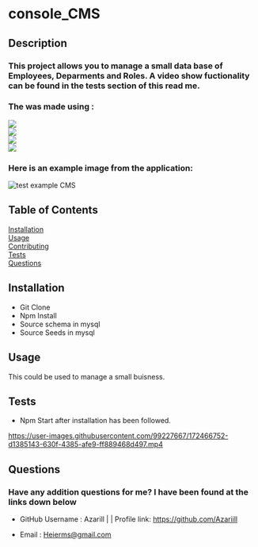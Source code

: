 # console_CMS 

  ## Description
   ### This project allows you to manage a small data base of Employees, Deparments and Roles. A video show fuctionality can be found in the tests section of this read me.
   ### The was made using : 
   <img src="https://img.shields.io/badge/npm-CB3837?style=for-the-badge&logo=npm&logoColor=white"/><br>
   <img src="https://img.shields.io/badge/JavaScript-323330?style=for-the-badge&logo=javascript&logoColor=F7DF1E"/><br>
   <img src="https://img.shields.io/badge/Node.js-339933?style=for-the-badge&logo=nodedotjs&logoColor=white"/><br>
   <img src="https://img.shields.io/badge/MySQL-00000F?style=for-the-badge&logo=mysql&logoColor=white"/><br>
   
   
   ### Here is an example image from the application:
  ![test example CMS](https://user-images.githubusercontent.com/99227667/172466952-d17ad4c1-560c-4d42-aa0d-bcc0ac5543c1.png)


  ## Table of Contents
  [Installation](#installation)<br>
  [Usage](#usage)<br>
  [Contributing](#contributing)<br>
  [Tests](#tests)<br>
  [Questions](#questions)<br>

  ## Installation
  
* Git Clone<br>
* Npm Install<br>
* Source schema in mysql<br>
* Source Seeds in mysql<br>
    
## Usage
  This could be used to manage a small buisness.
  
## Tests
  * Npm Start after installation has been followed.


https://user-images.githubusercontent.com/99227667/172466752-d1385143-630f-4385-afe9-ff889468d497.mp4

  
## Questions
  
### Have any addition questions for me? I have been found at the links down below<br>
  
- GitHub Username : Azarill | | Profile link: https://github.com/Azariill<br>
  
- Email : Heierms@gmail.com
